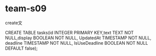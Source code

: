 # team-s09
create文

 CREATE TABLE tasks(id INTEGER PRIMARY KEY,text TEXT NOT NULL,display BOOLEAN NOT NULL, UpdatedAt TIMESTAMP NOT NULL, deadline TIMESTAMP NOT NULL, IsUseDeadline BOOLEAN NOT NULL DEFAULT false);
